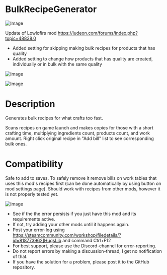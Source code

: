# BulkRecipeGenerator

![Image](https://i.imgur.com/buuPQel.png)

Update of Lowlofirs mod
https://ludeon.com/forums/index.php?topic=48838.0

- Added setting for skipping making bulk recipes for products that has quality
- Added setting to change how products that has quality are created, individually or in bulk with the same quality

![Image](https://i.imgur.com/pufA0kM.png)

	
![Image](https://i.imgur.com/Z4GOv8H.png)

# Description

Generates bulk recipes for what crafts too fast.

Scans recipes on game launch and makes copies for those with a short crafting time, multiplying ingredients count, products count, and work amount.
Right click original recipe in "Add bill" list to see corresponding bulk ones.

# Compatibility

Safe to add to saves.
To safely remove it remove bills on work tables that uses this mod's recipes first (can be done automatically by using button on mod settings page).
Should work with recipes from other mods, however it is not properly tested yet.

![Image](https://i.imgur.com/PwoNOj4.png)



-  See if the the error persists if you just have this mod and its requirements active.
-  If not, try adding your other mods until it happens again.
-  Post your error-log using https://steamcommunity.com/workshop/filedetails/?id=818773962]HugsLib and command Ctrl+F12
-  For best support, please use the Discord-channel for error-reporting.
-  Do not report errors by making a discussion-thread, I get no notification of that.
-  If you have the solution for a problem, please post it to the GitHub repository.




